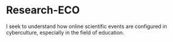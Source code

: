 # Research-ECO
I seek to understand how online scientific events are configured in cyberculture, especially in the field of education.
